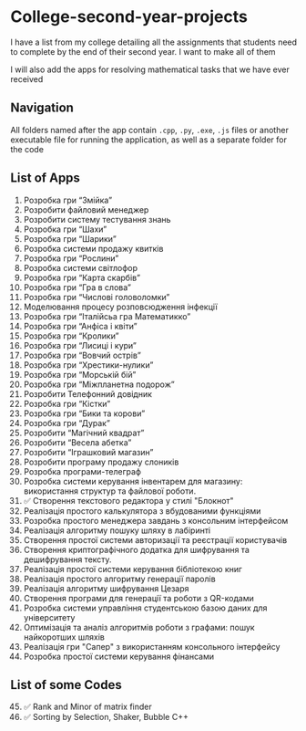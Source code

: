 # College-second-year-projects
I have a list from my college detailing all the assignments that students need to complete by the end of their second year. I want to make all of them

I will also add the apps for resolving mathematical tasks that we have ever received

## Navigation
All folders named after the app contain `.cpp`, `.py`, `.exe`, `.js` files or another executable file for running the application, as well as a separate folder for the code


## List of Apps
1.  Розробка гри “Змійка”
2.  Розробити файловий менеджер
3.  Розробити систему тестування знань
4.  Розробка гри “Шахи”
5.  Розробка гри “Шарики”
6.  Розробка системи продажу квитків
7.  Розробка гри “Рослини”
8.  Розробка системи світлофор
9.  Розробка гри “Карта скарбів”
10. Розробка гри “Гра в слова”
11. Розробка гри “Числові головоломки”
12. Моделювання процесу розповсюдження інфекції
13. Розробка гри “Італійсьа гра Математикко”
14. Розробка гри “Анфіса і квіти”
15. Розробка гри “Кролики”
16. Розробка гри “Лисиці і кури”
17. Розробка гри “Вовчий острів”
18. Розробка гри “Хрестики-нулики”
19. Розробка гри “Морській бій”
20. Розробка гри “Міжпланетна подорож”
21. Розробити Телефонний довідник
22. Розробка гри “Кістки”
23. Розробка гри “Бики та корови”
24. Розробка гри “Дурак”
25. Розробити “Магічний квадрат”
26. Розробити “Весела абетка”
27. Розробити “Іграшковий магазин”
28. Розробити програму продажу слоників
29. Розробка програми-телеграф
30. Розробка системи керування інвентарем для магазину: використання структур та файлової роботи.
31. ✅ Створення текстового редактора у стилі "Блокнот"
32. Реалізація простого калькулятора з вбудованими функціями
33. Розробка простого менеджера завдань з консольним інтерфейсом
34. Реалізація алгоритму пошуку шляху в лабіринті
35. Створення простої системи авторизації та реєстрації користувачів
36. Створення криптографічного додатка для шифрування та дешифрування тексту.
37. Реалізація простої системи керування бібліотекою книг
38. Реалізація простого алгоритму генерації паролів
39. Реалізація алгоритму шифрування Цезаря
40. Створення програми для генерації та роботи з QR-кодами
41. Розробка системи управління студентською базою даних для університету
42. Оптимізація та аналіз алгоритмів роботи з графами: пошук найкоротших шляхів
43. Реалізація гри "Сапер" з використанням консольного інтерфейсу
44. Розробка простої системи керування фінансами


## List of some Codes 
45. ✅ Rank and Minor of matrix finder
46. ✅ Sorting by Selection, Shaker, Bubble C++